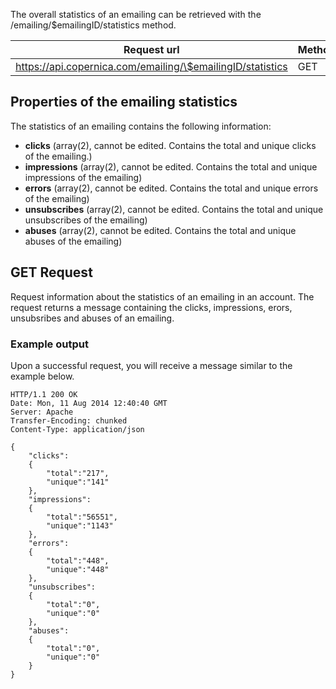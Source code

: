 The overall statistics of an emailing can be retrieved with the
/emailing/\$emailingID/statistics method.

| Request url | Methods | Parameters |
| --- | --- | --- |
| https://api.copernica.com/emailing/\$emailingID/statistics | GET | none |

Properties of the emailing statistics
-------------------------------------

The statistics of an emailing contains the following information:

-   **clicks** (array(2), cannot be edited. Contains the total and
    unique clicks of the emailing.)
-   **impressions** (array(2), cannot be edited. Contains the total and
    unique impressions of the emailing)
-   **errors** (array(2), cannot be edited. Contains the total and
    unique errors of the emailing)
-   **unsubscribes** (array(2), cannot be edited. Contains the total and
    unique unsubscribes of the emailing)
-   **abuses** (array(2), cannot be edited. Contains the total and
    unique abuses of the emailing)

GET Request
-----------

Request information about the statistics of an emailing in an account.
The request returns a message containing the clicks, impressions, erors,
unsubsribes and abuses of an emailing.

### Example output

Upon a successful request, you will receive a message similar to the
example below.

~~~~ {.language-javascript}
HTTP/1.1 200 OK
Date: Mon, 11 Aug 2014 12:40:40 GMT 
Server: Apache 
Transfer-Encoding: chunked 
Content-Type: application/json 

{
    "clicks":
    {
        "total":"217",
        "unique":"141"
    },
    "impressions":
    {
        "total":"56551",
        "unique":"1143"
    },
    "errors":
    {
        "total":"448",
        "unique":"448"
    },
    "unsubscribes":
    {
        "total":"0",
        "unique":"0"
    },
    "abuses":
    {
        "total":"0",
        "unique":"0"
    }
}
~~~~
